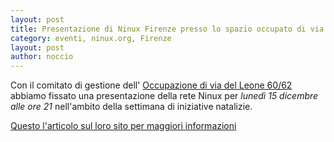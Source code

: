 ```yaml
---
layout: post
title: Presentazione di Ninux Firenze presso lo spazio occupato di via del Leone
category: eventi, ninux.org, Firenze
layout: post
author: noccio
---
```


Con il comitato di gestione dell'
[Occupazione di via del Leone 60/62](https://viadelleone.noblogs.org/)
abbiamo fissato una presentazione della rete Ninux per *lunedì 15
dicembre alle ore 21* nell'ambito della settimana di iniziative
natalizie.

[Questo l'articolo sul loro sito per maggiori informazioni](https://viadelleone.noblogs.org/11-18-dicembre-un-natale-di-socialita-contro-l-austerita/)
